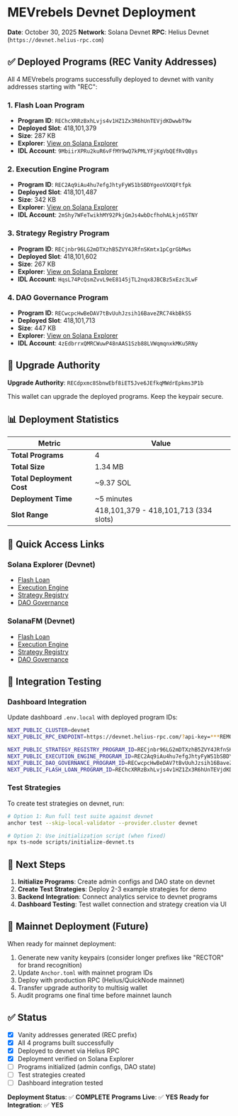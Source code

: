 # MEVrebels Devnet Deployment

**Date**: October 30, 2025
**Network**: Solana Devnet
**RPC**: Helius Devnet (`https://devnet.helius-rpc.com`)

## ✅ Deployed Programs (REC Vanity Addresses)

All 4 MEVrebels programs successfully deployed to devnet with vanity addresses starting with "REC":

### 1. Flash Loan Program
- **Program ID**: `REChcXRRzBxhLvjs4v1HZ1Zx3R6hUnTEVjdKDwwbT9w`
- **Deployed Slot**: 418,101,379
- **Size**: 287 KB
- **Explorer**: [View on Solana Explorer](https://explorer.solana.com/address/REChcXRRzBxhLvjs4v1HZ1Zx3R6hUnTEVjdKDwwbT9w?cluster=devnet)
- **IDL Account**: `9MbiirXPRu2kuR6vFfMY9wQ7kPMLYFjKgVbQEfRvQBys`

### 2. Execution Engine Program
- **Program ID**: `REC2Aq9iAu4hu7efgJhtyFyWS1bSBDYgeoVXXQFtfpk`
- **Deployed Slot**: 418,101,487
- **Size**: 342 KB
- **Explorer**: [View on Solana Explorer](https://explorer.solana.com/address/REC2Aq9iAu4hu7efgJhtyFyWS1bSBDYgeoVXXQFtfpk?cluster=devnet)
- **IDL Account**: `2mShy7WFeTwikhMY92PkjGmJs4wbDcfhohALkjn6STNY`

### 3. Strategy Registry Program
- **Program ID**: `RECjnbr96LG2mDTXzhB5ZVY4JRfnSKmtx1pCgrGbMws`
- **Deployed Slot**: 418,101,602
- **Size**: 267 KB
- **Explorer**: [View on Solana Explorer](https://explorer.solana.com/address/RECjnbr96LG2mDTXzhB5ZVY4JRfnSKmtx1pCgrGbMws?cluster=devnet)
- **IDL Account**: `HqsL74PcQsmZvvL9eE8145jTL2nqx8JBCBz5xEzc3LwF`

### 4. DAO Governance Program
- **Program ID**: `RECwcpcHwBeDAV7tBvUuhJzsih16BaveZRC74kbBkSS`
- **Deployed Slot**: 418,101,713
- **Size**: 447 KB
- **Explorer**: [View on Solana Explorer](https://explorer.solana.com/address/RECwcpcHwBeDAV7tBvUuhJzsih16BaveZRC74kbBkSS?cluster=devnet)
- **IDL Account**: `4zEdbrrxQMRCWuwP48nAAS1Szb88LVWqmqnxkMKu5RNy`

## 🔑 Upgrade Authority

**Upgrade Authority**: `RECdpxmc8SbnwEbf8iET5Jve6JEfkqMWdrEpkms3P1b`

This wallet can upgrade the deployed programs. Keep the keypair secure.

## 📊 Deployment Statistics

| Metric | Value |
|--------|-------|
| **Total Programs** | 4 |
| **Total Size** | 1.34 MB |
| **Total Deployment Cost** | ~9.37 SOL |
| **Deployment Time** | ~5 minutes |
| **Slot Range** | 418,101,379 - 418,101,713 (334 slots) |

## 🔗 Quick Access Links

### Solana Explorer (Devnet)
- [Flash Loan](https://explorer.solana.com/address/REChcXRRzBxhLvjs4v1HZ1Zx3R6hUnTEVjdKDwwbT9w?cluster=devnet)
- [Execution Engine](https://explorer.solana.com/address/REC2Aq9iAu4hu7efgJhtyFyWS1bSBDYgeoVXXQFtfpk?cluster=devnet)
- [Strategy Registry](https://explorer.solana.com/address/RECjnbr96LG2mDTXzhB5ZVY4JRfnSKmtx1pCgrGbMws?cluster=devnet)
- [DAO Governance](https://explorer.solana.com/address/RECwcpcHwBeDAV7tBvUuhJzsih16BaveZRC74kbBkSS?cluster=devnet)

### SolanaFM (Devnet)
- [Flash Loan](https://solana.fm/address/REChcXRRzBxhLvjs4v1HZ1Zx3R6hUnTEVjdKDwwbT9w?cluster=devnet-alpha)
- [Execution Engine](https://solana.fm/address/REC2Aq9iAu4hu7efgJhtyFyWS1bSBDYgeoVXXQFtfpk?cluster=devnet-alpha)
- [Strategy Registry](https://solana.fm/address/RECjnbr96LG2mDTXzhB5ZVY4JRfnSKmtx1pCgrGbMws?cluster=devnet-alpha)
- [DAO Governance](https://solana.fm/address/RECwcpcHwBeDAV7tBvUuhJzsih16BaveZRC74kbBkSS?cluster=devnet-alpha)

## 🧪 Integration Testing

### Dashboard Integration
Update dashboard `.env.local` with deployed program IDs:

```bash
NEXT_PUBLIC_CLUSTER=devnet
NEXT_PUBLIC_RPC_ENDPOINT=https://devnet.helius-rpc.com/?api-key=***REMOVED***

NEXT_PUBLIC_STRATEGY_REGISTRY_PROGRAM_ID=RECjnbr96LG2mDTXzhB5ZVY4JRfnSKmtx1pCgrGbMws
NEXT_PUBLIC_EXECUTION_ENGINE_PROGRAM_ID=REC2Aq9iAu4hu7efgJhtyFyWS1bSBDYgeoVXXQFtfpk
NEXT_PUBLIC_DAO_GOVERNANCE_PROGRAM_ID=RECwcpcHwBeDAV7tBvUuhJzsih16BaveZRC74kbBkSS
NEXT_PUBLIC_FLASH_LOAN_PROGRAM_ID=REChcXRRzBxhLvjs4v1HZ1Zx3R6hUnTEVjdKDwwbT9w
```

### Test Strategies
To create test strategies on devnet, run:

```bash
# Option 1: Run full test suite against devnet
anchor test --skip-local-validator --provider.cluster devnet

# Option 2: Use initialization script (when fixed)
npx ts-node scripts/initialize-devnet.ts
```

## 📝 Next Steps

1. **Initialize Programs**: Create admin configs and DAO state on devnet
2. **Create Test Strategies**: Deploy 2-3 example strategies for demo
3. **Backend Integration**: Connect analytics service to devnet programs
4. **Dashboard Testing**: Test wallet connection and strategy creation via UI

## 🚀 Mainnet Deployment (Future)

When ready for mainnet deployment:

1. Generate new vanity keypairs (consider longer prefixes like "RECTOR" for brand recognition)
2. Update `Anchor.toml` with mainnet program IDs
3. Deploy with production RPC (Helius/QuickNode mainnet)
4. Transfer upgrade authority to multisig wallet
5. Audit programs one final time before mainnet launch

## ✅ Status

- [x] Vanity addresses generated (REC prefix)
- [x] All 4 programs built successfully
- [x] Deployed to devnet via Helius RPC
- [x] Deployment verified on Solana Explorer
- [ ] Programs initialized (admin configs, DAO state)
- [ ] Test strategies created
- [ ] Dashboard integration tested

**Deployment Status**: ✅ **COMPLETE**
**Programs Live**: ✅ **YES**
**Ready for Integration**: ✅ **YES**

